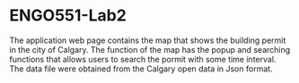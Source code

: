 # ENGO551-Lab2

The application web page contains the map that shows the building permit in the city of Calgary.
The function of the map has the popup and searching functions that allows users to search the pormit with some time interval.
The data file were obtained from the Calgary open data in Json format. 
